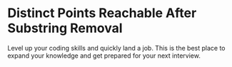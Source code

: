 # Distinct Points Reachable After Substring Removal

Level up your coding skills and quickly land a job. This is the best place to expand your knowledge and get prepared for your next interview.
